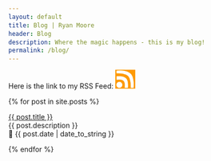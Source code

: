 ```yaml
---
layout: default
title: Blog | Ryan Moore
header: Blog
description: Where the magic happens - this is my blog!
permalink: /blog/
---
```


Here is the link to my RSS Feed: <a href="https://blog.mooreanalysis.com/feed.xml"><img src="/assets/images/rss_feed.jpg" width="40"/></a>

{% for post in site.posts %}
  <p><a href="{{ post.url }}">{{ post.title }}</a><br>
  {{ post.description }}<br>
  📅 {{ post.date | date_to_string }}</p>
{% endfor %}
